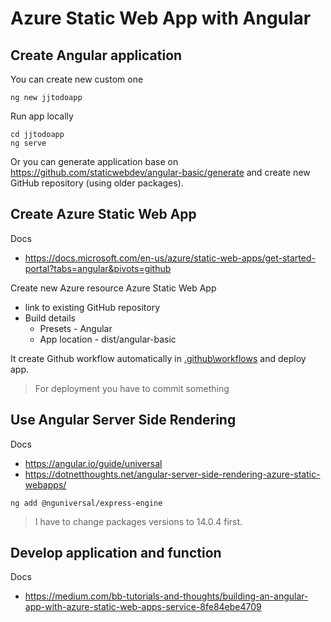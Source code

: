# Azure Static Web App with Angular

## Create Angular application

You can create new custom one

```
ng new jjtodoapp
```

Run app locally

```
cd jjtodoapp
ng serve
```

Or you can generate application base on https://github.com/staticwebdev/angular-basic/generate and create new GitHub repository (using older packages).

## Create Azure Static Web App

Docs
- https://docs.microsoft.com/en-us/azure/static-web-apps/get-started-portal?tabs=angular&pivots=github

Create new Azure resource Azure Static Web App
- link to existing GitHub repository
- Build details
    - Presets - Angular
    - App location - dist/angular-basic

It create Github workflow automatically in [.github\workflows](\.github\workflows) and deploy app. 
> For deployment you have to commit something

## Use Angular Server Side Rendering

Docs
- https://angular.io/guide/universal
- https://dotnetthoughts.net/angular-server-side-rendering-azure-static-webapps/

```
ng add @nguniversal/express-engine
```
> I have to change packages versions to 14.0.4 first.

## Develop application and function

Docs
- https://medium.com/bb-tutorials-and-thoughts/building-an-angular-app-with-azure-static-web-apps-service-8fe84ebe4709

